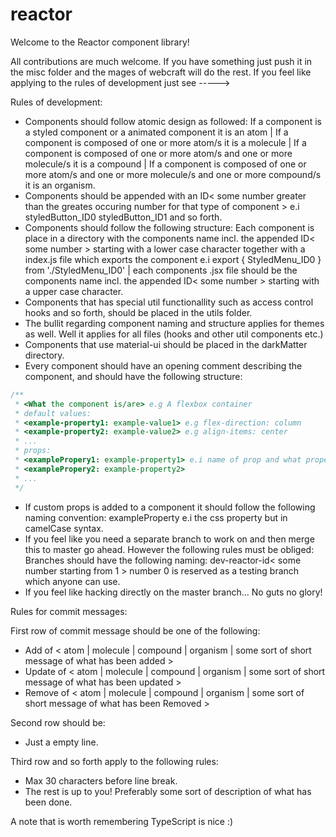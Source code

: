 # reactor
Welcome to the Reactor component library!

All contributions are much welcome. If you have something just push it in the misc folder and the mages of webcraft will do the rest. If you feel like applying to the rules of development just see ----->


Rules of development:

* Components should follow atomic design as followed: If a component is a styled component or a animated component it is an atom | If a component is composed of one or more atom/s it is a molecule | If a component is composed of one or more atom/s and one or more molecule/s it is a compound | If a component is composed of one or more atom/s and one or more molecule/s and one or more compound/s it is an organism.
* Components should be appended with an ID< some number greater than the greates occuring number for that type of component > e.i styledButton_ID0 styledButton_ID1 and so forth.
* Components should follow the following structure: Each component is place in a directory with the components name incl. the appended ID< some number > starting with a lower case character together with a index.js file which exports the component e.i export { StyledMenu_ID0 } from './StyledMenu_ID0' | each components .jsx file should be the components name  incl. the appended ID< some number > starting with a upper case character.
* Components that has special util functionallity such as access control hooks and so forth, should be placed in the utils folder.
* The bullit regarding component naming and structure applies for themes as well. Well it applies for all files (hooks and other util components etc.)
* Components that use material-ui should be placed in the darkMatter directory.
* Every component should have an opening comment describing the component, and should have the following structure:
```javascript
/**
 * <What the component is/are> e.g A flexbox container
 * default values:
 * <example-property1: example-value1> e.g flex-direction: column
 * <example-property2: example-value2> e.g align-items: center
 * ...
 * props:
 * <examplePropery1: example-property1> e.i name of prop and what property it maps to
 * <examplePropery2: example-property2>
 * ...
 */
```
* If custom props is added to a component it should follow the following naming convention: exampleProperty e.i the css property but in camelCase syntax.
* If you feel like you need a separate branch to work on and then merge this to master go ahead. However the following rules must be obliged: Branches should have the following naming: dev-reactor-id< some number starting from 1 > number 0 is reserved as a testing branch which anyone can use.
* If you feel like hacking directly on the master branch... No guts no glory!

Rules for commit messages:

First row of commit message should be one of the following:
* Add of < atom | molecule | compound | organism | some sort of short message of what has been added >
* Update of < atom | molecule | compound | organism | some sort of short message of what has been updated >
* Remove of < atom | molecule | compound | organism | some sort of short message of what has been Removed >

Second row should be:
* Just a empty line.

Third row and so forth apply to the following rules:
* Max 30 characters before line break.
* The rest is up to you! Preferably some sort of description of what has been done.

A note that is worth remembering TypeScript is nice :)
